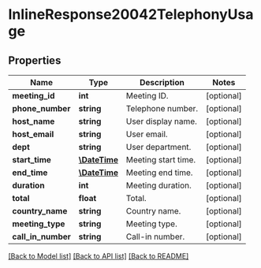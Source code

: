 # InlineResponse20042TelephonyUsage

## Properties
Name | Type | Description | Notes
------------ | ------------- | ------------- | -------------
**meeting_id** | **int** | Meeting ID. | [optional] 
**phone_number** | **string** | Telephone number. | [optional] 
**host_name** | **string** | User display name. | [optional] 
**host_email** | **string** | User email. | [optional] 
**dept** | **string** | User department. | [optional] 
**start_time** | [**\DateTime**](\DateTime.md) | Meeting start time. | [optional] 
**end_time** | [**\DateTime**](\DateTime.md) | Meeting end time. | [optional] 
**duration** | **int** | Meeting duration. | [optional] 
**total** | **float** | Total. | [optional] 
**country_name** | **string** | Country name. | [optional] 
**meeting_type** | **string** | Meeting type. | [optional] 
**call_in_number** | **string** | Call-in number. | [optional] 

[[Back to Model list]](../README.md#documentation-for-models) [[Back to API list]](../README.md#documentation-for-api-endpoints) [[Back to README]](../README.md)


